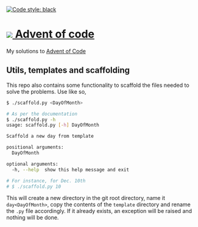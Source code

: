 [![Code style: black](https://img.shields.io/badge/code%20style-black-000000.svg)](https://github.com/psf/black)

# [![](https://adventofcode.com/favicon.png) Advent of code](https://adventofcode.com)
My solutions to [Advent of Code](https://adventofcode.com/)

## Utils, templates and scaffolding
This repo also contains some functionality to scaffold the files needed to solve the problems. Use like so,

```sh
$ ./scaffold.py <DayOfMonth>

# As per the documentation
$ ./scaffold.py -h
usage: scaffold.py [-h] DayOfMonth

Scaffold a new day from template

positional arguments:
  DayOfMonth

optional arguments:
  -h, --help  show this help message and exit

# For instance, for Dec. 10th
# $ ./scaffold.py 10 
```

This will create a new directory in the git root directory, name it `day<DayOfMonth>`, copy the contents of the `template` directory and rename the `.py` file accordingly.
If it already exists, an exception will be raised and nothing will be done.
